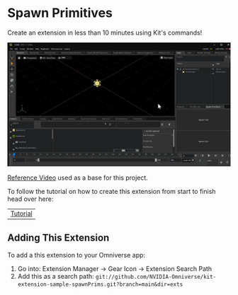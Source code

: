 # Spawn Primitives

Create an extension in less than 10 minutes using Kit's commands!
<br>

 
![previewImage2](exts/omni.example.spawnPrims/tutorial/images/spawnprim_tutorial7.gif)



[Reference Video](https://www.youtube.com/watch?v=eGxV_PGNpOg) used as a base for this project.

To follow the tutorial on how to create this extension from start to finish head over here: 

<table>
<tr>
 <td><a href="https://github.com/NVIDIA-Omniverse/sample-kit-extension-spawnPrims/blob/main/exts/omni.example.spawnPrims/tutorial/Spawn_PrimsTutorial.md"> Tutorial </a> </td>
</tr>
</table>

## Adding This Extension

To add a this extension to your Omniverse app:
1. Go into: Extension Manager -> Gear Icon -> Extension Search Path
2. Add this as a search path: `git://github.com/NVIDIA-Omniverse/kit-extension-sample-spawnPrims.git?branch=main&dir=exts`


